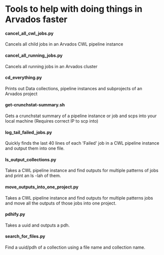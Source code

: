 Tools to help with doing things in Arvados faster
======

#### cancel_all_cwl_jobs.py

Cancels all child jobs in an Arvados CWL pipeline instance

#### cancel_all_running_jobs.py

Cancels all running jobs in an Arvados cluster

#### cd_everything.py

Prints out Data collections, pipeline instances and subprojects of an Arvados project

#### get-crunchstat-summary.sh

Gets a crunchstat summary of a pipeline instance or job and scps into your local machine (Requires correct IP to scp into)

#### log_tail_failed_jobs.py

Quickly finds the last 40 lines of each 'Failed' job in a CWL pipeline instance and output them into one file.

#### ls_output_collections.py

Takes a CWL pipeline instance and find outputs for multiple patterns of jobs and print an ls -lah of them.

#### move_outputs_into_one_project.py

Takes a CWL pipeline instance and find outputs for multiple patterns jobs and move all the outputs of those jobs into one project.

#### pdhify.py

Takes a uuid and outputs a pdh.

#### search_for_files.py

Find a uuid/pdh of a collection using a file name and collection name.
